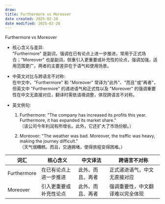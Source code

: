```yaml
---
draw:
title: Furthermore vs Moreover
date created: 2025-02-20
date modified: 2025-02-20
---
```


Furthermore vs Moreover

- 核心含义与差异:  
    "Furthermore" 是副词，强调在已有论点上进一步推进，常用于正式场合；"Moreover" 也是副词，侧重引入更重要或补充性的论点，强调加强，适用范围更广。两者的主要差异在于语气和使用场景。
    
- 中英文对比与跨语言不对称:  
    在中文中，"Furthermore" 和 "Moreover" 常译为"此外"、"而且"或"再者"，但英文中 "Furthermore" 的递进语气和正式性以及 "Moreover" 的强调重要性在中文无直接对应，翻译时需依语境调整，体现跨语言不对称。
    
- 英文例句:
    
    1. Furthermore: "The company has increased its profits this year. Furthermore, it has expanded its market share."  
（该公司今年利润有所增长。此外，它还扩大了市场份额。）
        
    2. Moreover: "The weather was bad. Moreover, the traffic was heavy, making the journey difficult."  
（天气很糟糕。而且，交通拥堵，使得旅程变得困难。）

| 词汇          | 核心含义        | 中文译法     | 跨语言不对称           |
| ----------- | ----------- | -------- | ---------------- |
| Furthermore | 在已有论点上进一步推进 | 此外、而且、再者 | 正式递进语气，中文无直接对应   |
| Moreover    | 引入更重要或补充性论点 | 此外、而且、再者 | 强调重要性，中文翻译难以完全体现 |
